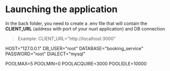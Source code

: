 # Launching the application

In the back folder, you need to create a .env file that will contain the **CLIENT_URL** (address with port of your nuxt application) and DB connection

>Example:
CLIENT_URL="http://localhost:3000"

HOST="127.0.0.1"
DB_USER="root"
DATABASE="booking_service"
PASSWORD="root"
DIALECT="mysql"

POOLMAX=5
POOLMIN=0
POOLACQUIRE=3000
POOLIDLE=10000

